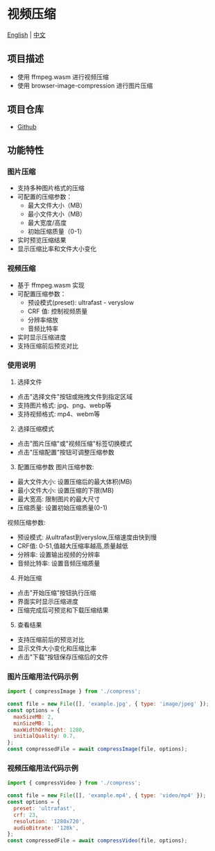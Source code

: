 # 视频压缩

[English](README.md) | [中文](README-zh.md)

## 项目描述

- 使用 ffmpeg.wasm 进行视频压缩
- 使用 browser-image-compression 进行图片压缩

## 项目仓库

- [Github](https://github.com/xingyuan-chen/video-compress)

## 功能特性

### 图片压缩
- 支持多种图片格式的压缩
- 可配置的压缩参数：
  - 最大文件大小（MB）
  - 最小文件大小（MB）
  - 最大宽度/高度
  - 初始压缩质量（0-1）
- 实时预览压缩结果
- 显示压缩比率和文件大小变化

### 视频压缩
- 基于 ffmpeg.wasm 实现
- 可配置压缩参数：
  - 预设模式(preset): ultrafast - veryslow
  - CRF 值: 控制视频质量
  - 分辨率缩放
  - 音频比特率
- 实时显示压缩进度
- 支持压缩前后预览对比

### 使用说明

1. 选择文件
- 点击"选择文件"按钮或拖拽文件到指定区域
- 支持图片格式: jpg、png、webp等
- 支持视频格式: mp4、webm等

2. 选择压缩模式
- 点击"图片压缩"或"视频压缩"标签切换模式
- 点击"压缩配置"按钮可调整压缩参数

3. 配置压缩参数
图片压缩参数:
- 最大文件大小: 设置压缩后的最大体积(MB)
- 最小文件大小: 设置压缩的下限(MB)
- 最大宽高: 限制图片的最大尺寸
- 压缩质量: 设置初始压缩质量(0-1)

视频压缩参数:
- 预设模式: 从ultrafast到veryslow,压缩速度由快到慢
- CRF值: 0-51,值越大压缩率越高,质量越低
- 分辨率: 设置输出视频的分辨率
- 音频比特率: 设置音频压缩质量

4. 开始压缩
- 点击"开始压缩"按钮执行压缩
- 界面实时显示压缩进度
- 压缩完成后可预览和下载压缩结果

5. 查看结果
- 支持压缩前后的预览对比
- 显示文件大小变化和压缩比率
- 点击"下载"按钮保存压缩后的文件

### 图片压缩用法代码示例
```js
import { compressImage } from './compress';

const file = new File([], 'example.jpg', { type: 'image/jpeg' });
const options = {
  maxSizeMB: 2,
  minSizeMB: 1,
  maxWidthOrHeight: 1280,
  initialQuality: 0.7,
};
const compressedFile = await compressImage(file, options);
```

### 视频压缩用法代码示例
```js
import { compressVideo } from './compress';

const file = new File([], 'example.mp4', { type: 'video/mp4' });
const options = {
  preset: 'ultrafast',
  crf: 23,
  resolution: '1280x720',
  audioBitrate: '128k',
};
const compressedFile = await compressVideo(file, options);
```